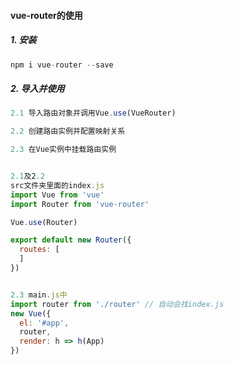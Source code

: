 #### vue-router的使用


##### 1. 安装
```javascript
npm i vue-router --save
```


##### 2. 导入并使用
```javascript
2.1 导入路由对象并调用Vue.use(VueRouter)

2.2 创建路由实例并配置映射关系

2.3 在Vue实例中挂载路由实例


2.1及2.2
src文件夹里面的index.js
import Vue from 'vue'
import Router from 'vue-router'

Vue.use(Router)

export default new Router({
  routes: [
  ]
})


2.3 main.js中
import router from './router' // 自动会找index.js
new Vue({
  el: '#app',
  router,
  render: h => h(App)
})
```

